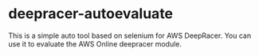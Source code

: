 # deepracer-autoevaluate
This is a simple auto tool based on selenium for AWS DeepRacer. You can use it to evaluate the  AWS Online deepracer module.
